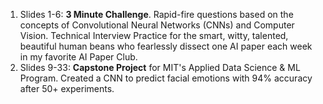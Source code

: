 1. Slides 1-6:  **3 Minute Challenge**. Rapid-fire questions based on the concepts of Convolutional Neural Networks (CNNs) and Computer Vision. Technical Interview Practice for the smart, witty, talented, beautiful human beans who fearlessly dissect one AI paper each week in my favorite AI Paper Club. 
2. Slides 9-33: **Capstone Project** for MIT's Applied Data Science & ML Program. Created a CNN to predict facial emotions with 94% accuracy after 50+ experiments. 
